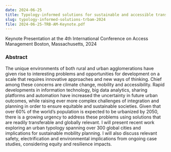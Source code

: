 ```yaml
---
date: 2024-06-25
title: Typology-informed solutions for sustainable and accessible transportation networks
slug: typology-informed-solutions-trbam-2024
file: 2024-06-25-TRB-AM-Keynote.pdf
---
```


Keynote Presentation at the 4th International Conference on Access Management
Boston, Massachusetts, 2024

### Abstract
The unique environments of both rural and urban agglomerations have given rise to interesting problems and opportunities for development on a scale that requires innovative approaches and new ways of thinking. Chief among these concerns are climate change, mobility and accessibility. Rapid developments in information technology, big data analytics, sharing platforms and automation have increased the uncertainty in future urban outcomes, while raising ever more complex challenges of integration and planning in order to ensure equitable and sustainable societies. Given that over 60% of the world’s population is expected to be urbanized by 2050, there is a growing urgency to address these problems using solutions that are readily transferable and globally relevant. I will present recent work exploring an urban typology spanning over 300 global cities and implications for sustainable mobility planning. I will also discuss relevant safety, electrification and environmental implications from ongoing case studies, considering equity and resilience impacts. 